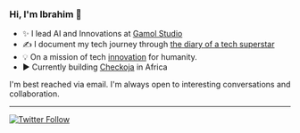 ### Hi, I'm Ibrahim 👋
 
  * ✨ I lead AI and Innovations at [Gamol Studio](http://gamolstudio.com/)
  * ✍ I document my tech journey through [the diary of a tech superstar](https://ibrahimgbadegesin.blogspot.com/)
  * 💡 On a mission of tech [innovation](https://www.instagram.com/engrgit/) for humanity.
  * ▶️ Currently building [Checkoja](https://checkoja.blogspot.com/) in Africa

    

I'm best reached via email. I'm always open to interesting conversations and collaboration.

 
---
[![Twitter Follow](https://img.shields.io/twitter/follow/Engrgit?label=Follow&style=social)](https://twitter.com/Engrgit)

